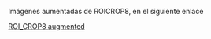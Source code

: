  Imágenes aumentadas de ROICROP8, en el siguiente enlace

 [ROI_CROP8 augmented](https://usmcl-my.sharepoint.com/:f:/g/personal/nicolas_ruizr_usm_cl/EjBg6Eps5W9JnniMZJlYR1ABSe8L2x4RqxIe_WcFuhgHfA?e=UnkLts)
